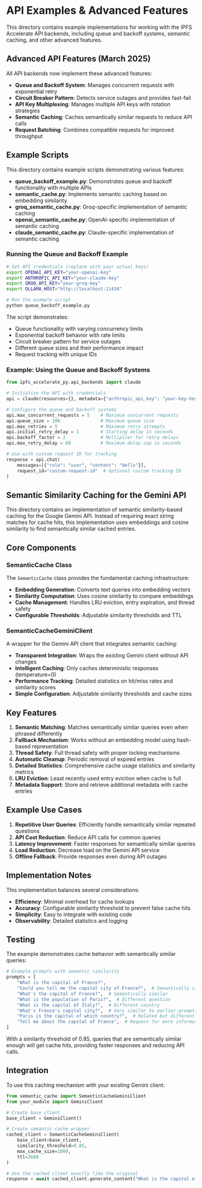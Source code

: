 # API Examples & Advanced Features

This directory contains example implementations for working with the IPFS Accelerate API backends, including queue and backoff systems, semantic caching, and other advanced features.

## Advanced API Features (March 2025)

All API backends now implement these advanced features:

- **Queue and Backoff System**: Manages concurrent requests with exponential retry
- **Circuit Breaker Pattern**: Detects service outages and provides fast-fail
- **API Key Multiplexing**: Manages multiple API keys with rotation strategies
- **Semantic Caching**: Caches semantically similar requests to reduce API calls
- **Request Batching**: Combines compatible requests for improved throughput

## Example Scripts

This directory contains example scripts demonstrating various features:

- **queue_backoff_example.py**: Demonstrates queue and backoff functionality with multiple APIs
- **semantic_cache.py**: Implements semantic caching based on embedding similarity
- **groq_semantic_cache.py**: Groq-specific implementation of semantic caching
- **openai_semantic_cache.py**: OpenAI-specific implementation of semantic caching
- **claude_semantic_cache.py**: Claude-specific implementation of semantic caching

### Running the Queue and Backoff Example

```bash
# Set API credentials (replace with your actual keys)
export OPENAI_API_KEY="your-openai-key"
export ANTHROPIC_API_KEY="your-claude-key"
export GROQ_API_KEY="your-groq-key"
export OLLAMA_HOST="http://localhost:11434"

# Run the example script
python queue_backoff_example.py
```

The script demonstrates:
- Queue functionality with varying concurrency limits
- Exponential backoff behavior with rate limits
- Circuit breaker pattern for service outages
- Different queue sizes and their performance impact
- Request tracking with unique IDs

### Example: Using the Queue and Backoff Systems

```python
from ipfs_accelerate_py.api_backends import claude

# Initialize the API with credentials
api = claude(resources={}, metadata={"anthropic_api_key": "your-key-here"})

# Configure the queue and backoff systems
api.max_concurrent_requests = 5    # Maximum concurrent requests
api.queue_size = 100               # Maximum queue size
api.max_retries = 5                # Maximum retry attempts
api.initial_retry_delay = 1        # Starting delay in seconds
api.backoff_factor = 2             # Multiplier for retry delays
api.max_retry_delay = 60           # Maximum delay cap in seconds

# Use with custom request ID for tracking
response = api.chat(
    messages=[{"role": "user", "content": "Hello"}],
    request_id="custom-request-id"  # Optional custom tracking ID
)
```

## Semantic Similarity Caching for the Gemini API

This directory contains an implementation of semantic similarity-based caching for the Google Gemini API. Instead of requiring exact string matches for cache hits, this implementation uses embeddings and cosine similarity to find semantically similar cached entries.

## Core Components

### SemanticCache Class

The `SemanticCache` class provides the fundamental caching infrastructure:

- **Embedding Generation**: Converts text queries into embedding vectors
- **Similarity Computation**: Uses cosine similarity to compare embeddings
- **Cache Management**: Handles LRU eviction, entry expiration, and thread safety
- **Configurable Thresholds**: Adjustable similarity thresholds and TTL

### SemanticCacheGeminiClient

A wrapper for the Gemini API client that integrates semantic caching:

- **Transparent Integration**: Wraps the existing Gemini client without API changes
- **Intelligent Caching**: Only caches deterministic responses (temperature=0)
- **Performance Tracking**: Detailed statistics on hit/miss rates and similarity scores
- **Simple Configuration**: Adjustable similarity thresholds and cache sizes

## Key Features

1. **Semantic Matching**: Matches semantically similar queries even when phrased differently
2. **Fallback Mechanism**: Works without an embedding model using hash-based representation
3. **Thread Safety**: Full thread safety with proper locking mechanisms
4. **Automatic Cleanup**: Periodic removal of expired entries
5. **Detailed Statistics**: Comprehensive cache usage statistics and similarity metrics
6. **LRU Eviction**: Least recently used entry eviction when cache is full
7. **Metadata Support**: Store and retrieve additional metadata with cache entries

## Example Use Cases

1. **Repetitive User Queries**: Efficiently handle semantically similar repeated questions
2. **API Cost Reduction**: Reduce API calls for common queries
3. **Latency Improvement**: Faster responses for semantically similar queries
4. **Load Reduction**: Decrease load on the Gemini API service
5. **Offline Fallback**: Provide responses even during API outages

## Implementation Notes

This implementation balances several considerations:

- **Efficiency**: Minimal overhead for cache lookups
- **Accuracy**: Configurable similarity threshold to prevent false cache hits
- **Simplicity**: Easy to integrate with existing code
- **Observability**: Detailed statistics and logging

## Testing

The example demonstrates cache behavior with semantically similar queries:

```python
# Example prompts with semantic similarity
prompts = [
    "What is the capital of France?",
    "Could you tell me the capital city of France?",  # Semantically similar
    "What's the capital of France?",  # Semantically similar
    "What is the population of Paris?",  # Different question
    "What is the capital of Italy?",  # Different country
    "What's France's capital city?",  # Very similar to earlier prompts
    "Paris is the capital of which country?",  # Related but different structure
    "Tell me about the capital of France",  # Request for more information
]
```

With a similarity threshold of 0.85, queries that are semantically similar enough will get cache hits, providing faster responses and reducing API calls.

## Integration

To use this caching mechanism with your existing Gemini client:

```python
from semantic_cache import SemanticCacheGeminiClient
from your_module import GeminiClient

# Create base client
base_client = GeminiClient()

# Create semantic cache wrapper
cached_client = SemanticCacheGeminiClient(
    base_client=base_client,
    similarity_threshold=0.85,
    max_cache_size=1000,
    ttl=3600
)

# Use the cached client exactly like the original
response = await cached_client.generate_content("What is the capital of France?")
```